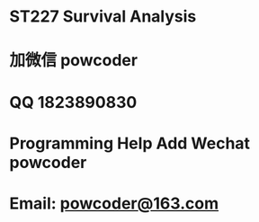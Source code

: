 # ST227 Survival Analysis
# 加微信 powcoder

# QQ 1823890830

# Programming Help Add Wechat powcoder

# Email: powcoder@163.com

